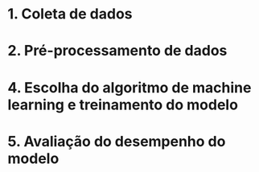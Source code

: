 
# 1. Coleta de dados

# 2. Pré-processamento de dados

# 4. Escolha do algoritmo de machine learning e treinamento do modelo

# 5. Avaliação do desempenho do modelo
